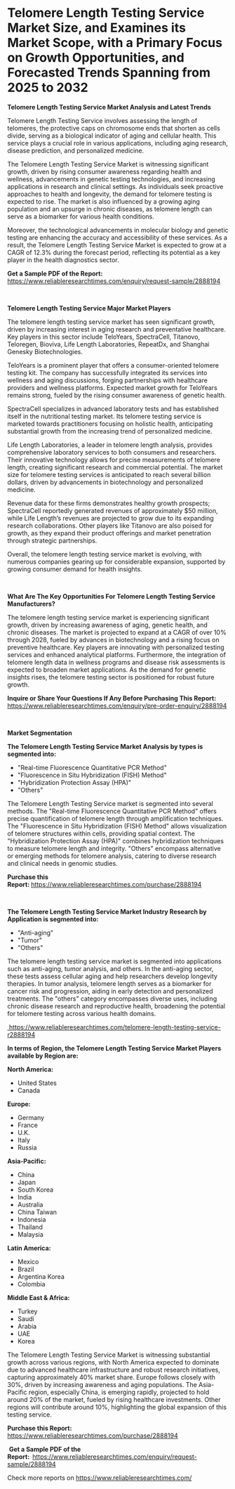 <p><h1>Telomere Length Testing Service Market Size, and Examines its Market Scope, with a Primary Focus on Growth Opportunities, and Forecasted Trends Spanning from 2025 to 2032</h1></p><p><strong>Telomere Length Testing Service Market Analysis and Latest Trends</strong></p>
<p><p>Telomere Length Testing Service involves assessing the length of telomeres, the protective caps on chromosome ends that shorten as cells divide, serving as a biological indicator of aging and cellular health. This service plays a crucial role in various applications, including aging research, disease prediction, and personalized medicine.</p><p>The Telomere Length Testing Service Market is witnessing significant growth, driven by rising consumer awareness regarding health and wellness, advancements in genetic testing technologies, and increasing applications in research and clinical settings. As individuals seek proactive approaches to health and longevity, the demand for telomere testing is expected to rise. The market is also influenced by a growing aging population and an upsurge in chronic diseases, as telomere length can serve as a biomarker for various health conditions.</p><p>Moreover, the technological advancements in molecular biology and genetic testing are enhancing the accuracy and accessibility of these services. As a result, the Telomere Length Testing Service Market is expected to grow at a CAGR of 12.3% during the forecast period, reflecting its potential as a key player in the health diagnostics sector.</p></p>
<p><strong>Get a Sample PDF of the Report:&nbsp;</strong> <a href="https://www.reliableresearchtimes.com/enquiry/request-sample/2888194?utm_campaign=3227&utm_medium=2&utm_source=Github&utm_content=ia&utm_term=14032025&utm_id=telomere-length-testing-service">https://www.reliableresearchtimes.com/enquiry/request-sample/2888194</a></p>
<p>&nbsp;</p>
<p><strong>Telomere Length Testing Service Major Market Players</strong></p>
<p><p>The telomere length testing service market has seen significant growth, driven by increasing interest in aging research and preventative healthcare. Key players in this sector include TeloYears, SpectraCell, Titanovo, Teloregen, Bioviva, Life Length Laboratories, RepeatDx, and Shanghai Genesky Biotechnologies. </p><p>TeloYears is a prominent player that offers a consumer-oriented telomere testing kit. The company has successfully integrated its services into wellness and aging discussions, forging partnerships with healthcare providers and wellness platforms. Expected market growth for TeloYears remains strong, fueled by the rising consumer awareness of genetic health.</p><p>SpectraCell specializes in advanced laboratory tests and has established itself in the nutritional testing market. Its telomere testing service is marketed towards practitioners focusing on holistic health, anticipating substantial growth from the increasing trend of personalized medicine.</p><p>Life Length Laboratories, a leader in telomere length analysis, provides comprehensive laboratory services to both consumers and researchers. Their innovative technology allows for precise measurements of telomere length, creating significant research and commercial potential. The market size for telomere testing services is anticipated to reach several billion dollars, driven by advancements in biotechnology and personalized medicine.</p><p>Revenue data for these firms demonstrates healthy growth prospects; SpectraCell reportedly generated revenues of approximately $50 million, while Life Length’s revenues are projected to grow due to its expanding research collaborations. Other players like Titanovo are also poised for growth, as they expand their product offerings and market penetration through strategic partnerships.</p><p>Overall, the telomere length testing service market is evolving, with numerous companies gearing up for considerable expansion, supported by growing consumer demand for health insights.</p></p>
<p>&nbsp;</p>
<p><strong>What Are The Key Opportunities For Telomere Length Testing Service Manufacturers?</strong></p>
<p><p>The telomere length testing service market is experiencing significant growth, driven by increasing awareness of aging, genetic health, and chronic diseases. The market is projected to expand at a CAGR of over 10% through 2028, fueled by advances in biotechnology and a rising focus on preventive healthcare. Key players are innovating with personalized testing services and enhanced analytical platforms. Furthermore, the integration of telomere length data in wellness programs and disease risk assessments is expected to broaden market applications. As the demand for genetic insights rises, the telomere testing sector is positioned for robust future growth.</p></p>
<p><strong>Inquire or Share Your Questions If Any Before Purchasing This Report:</strong> <a href="https://www.reliableresearchtimes.com/enquiry/pre-order-enquiry/2888194?utm_campaign=3227&utm_medium=2&utm_source=Github&utm_content=ia&utm_term=14032025&utm_id=telomere-length-testing-service">https://www.reliableresearchtimes.com/enquiry/pre-order-enquiry/2888194</a></p>
<p>&nbsp;</p>
<p><strong>Market Segmentation</strong></p>
<p><strong>The Telomere Length Testing Service Market Analysis by types is segmented into:</strong></p>
<p><ul><li>"Real-time Fluorescence Quantitative PCR Method"</li><li>"Fluorescence in Situ Hybridization (FISH) Method"</li><li>"Hybridization Protection Assay (HPA)"</li><li>"Others"</li></ul></p>
<p><p>The Telomere Length Testing Service market is segmented into several methods. The "Real-time Fluorescence Quantitative PCR Method" offers precise quantification of telomere length through amplification techniques. The "Fluorescence in Situ Hybridization (FISH) Method" allows visualization of telomere structures within cells, providing spatial context. The "Hybridization Protection Assay (HPA)" combines hybridization techniques to measure telomere length and integrity. "Others" encompass alternative or emerging methods for telomere analysis, catering to diverse research and clinical needs in genomic studies.</p></p>
<p><strong>Purchase this Report:&nbsp;</strong><a href="https://www.reliableresearchtimes.com/purchase/2888194?utm_campaign=3227&utm_medium=2&utm_source=Github&utm_content=ia&utm_term=14032025&utm_id=telomere-length-testing-service">https://www.reliableresearchtimes.com/purchase/2888194</a></p>
<p>&nbsp;</p>
<p><strong>The Telomere Length Testing Service Market Industry Research by Application is segmented into:</strong></p>
<p><ul><li>"Anti-aging"</li><li>"Tumor"</li><li>"Others"</li></ul></p>
<p><p>The telomere length testing service market is segmented into applications such as anti-aging, tumor analysis, and others. In the anti-aging sector, these tests assess cellular aging and help researchers develop longevity therapies. In tumor analysis, telomere length serves as a biomarker for cancer risk and progression, aiding in early detection and personalized treatments. The "others" category encompasses diverse uses, including chronic disease research and reproductive health, broadening the potential for telomere testing across various health domains.</p></p>
<p><a href="https://www.reliableresearchtimes.com/telomere-length-testing-service-r2888194?utm_campaign=3227&utm_medium=2&utm_source=Github&utm_content=ia&utm_term=14032025&utm_id=telomere-length-testing-service">&nbsp;https://www.reliableresearchtimes.com/telomere-length-testing-service-r2888194</a></p>
<p><strong>In terms of Region, the Telomere Length Testing Service Market Players available by Region are:</strong></p>
<p>
    <p> <strong> North America: </strong>
        <ul>
            <li>United States</li>
            <li>Canada</li>
        </ul>
        </p> 
    <p> <strong> Europe: </strong>
        <ul>
            <li>Germany</li>
            <li>France</li>
            <li>U.K.</li>
            <li>Italy</li>
            <li>Russia</li>
        </ul>
        </p> 
    <p> <strong> Asia-Pacific: </strong>
        <ul>
            <li>China</li>
            <li>Japan</li>
            <li>South Korea</li>
            <li>India</li>
            <li>Australia</li>
            <li>China Taiwan</li>
            <li>Indonesia</li>
            <li>Thailand</li>
            <li>Malaysia</li>
        </ul>
        </p> 
    <p> <strong> Latin America: </strong>
        <ul>
            <li>Mexico</li>
            <li>Brazil</li>
            <li>Argentina Korea</li>
            <li>Colombia</li>
        </ul>
        </p> 
    <p> <strong> Middle East & Africa: </strong>
        <ul>
            <li>Turkey</li>
            <li>Saudi</li>
            <li>Arabia</li>
            <li>UAE</li>
            <li>Korea</li>
        </ul>
    </p>
    </p>
<p><p>The Telomere Length Testing Service Market is witnessing substantial growth across various regions, with North America expected to dominate due to advanced healthcare infrastructure and robust research initiatives, capturing approximately 40% market share. Europe follows closely with 30%, driven by increasing awareness and aging populations. The Asia-Pacific region, especially China, is emerging rapidly, projected to hold around 20% of the market, fueled by rising healthcare investments. Other regions will contribute around 10%, highlighting the global expansion of this testing service.</p></p>
<p><strong>Purchase this Report: </strong><a href="https://www.reliableresearchtimes.com/purchase/2888194?utm_campaign=3227&utm_medium=2&utm_source=Github&utm_content=ia&utm_term=14032025&utm_id=telomere-length-testing-service">https://www.reliableresearchtimes.com/purchase/2888194</a></p>
<p>&nbsp;<strong>Get a Sample PDF of the Report:&nbsp;&nbsp;</strong><a href="https://www.reliableresearchtimes.com/enquiry/request-sample/2888194?utm_campaign=3227&utm_medium=2&utm_source=Github&utm_content=ia&utm_term=14032025&utm_id=telomere-length-testing-service">https://www.reliableresearchtimes.com/enquiry/request-sample/2888194</a></p>
<p><strong></strong></p>
<p>Check more reports on <a href="https://www.reliableresearchtimes.com/?utm_campaign=3227&utm_medium=2&utm_source=Github&utm_content=ia&utm_term=14032025&utm_id=telomere-length-testing-service">https://www.reliableresearchtimes.com/</a></p>
